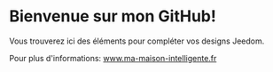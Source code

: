 # Bienvenue sur mon GitHub!

Vous trouverez ici des éléments pour compléter vos designs Jeedom.

Pour plus d'informations: www.ma-maison-intelligente.fr

